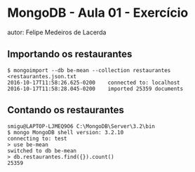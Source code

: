 # MongoDB - Aula 01 - Exercício
autor: Felipe Medeiros de Lacerda

## Importando os restaurantes

```
$ mongoimport --db be-mean --collection restaurantes <restaurantes.json.txt 
2016-10-17T11:58:26.625-0200    connected to: localhost 
2016-10-17T11:58:28.045-0200    imported 25359 documents
```

## Contando os restaurantes

```
smigu@LAPTOP-LJMEQ9O6 C:\MongoDB\Server\3.2\bin 
$ mongo MongoDB shell version: 3.2.10 
connecting to: test 
> use be-mean 
switched to db be-mean 
> db.restaurantes.find({}).count() 
25359

```